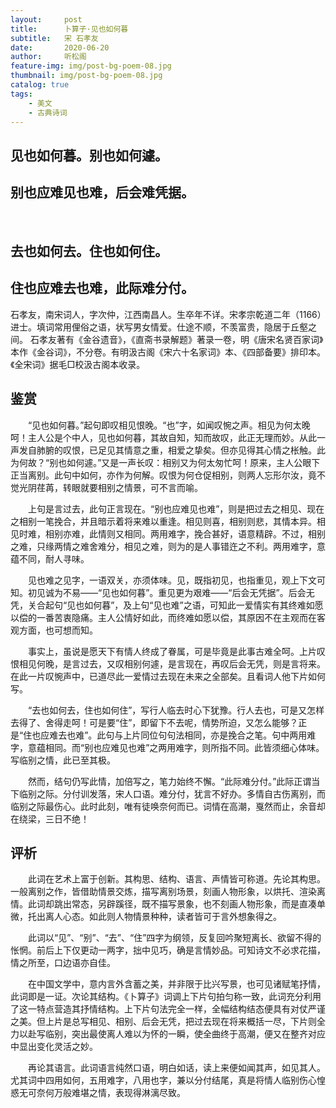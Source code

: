 ```yaml
---
layout:     post
title:      卜算子·见也如何暮
subtitle:   宋 石孝友
date:       2020-06-20
author:     听松阁
feature-img: img/post-bg-poem-08.jpg
thumbnail: img/post-bg-poem-08.jpg
catalog: true
tags:
    - 美文
    - 古典诗词
---
```


## 见也如何暮。别也如何遽。
## 别也应难见也难，后会难凭据。 
&nbsp;
## 去也如何去。住也如何住。
## 住也应难去也难，此际难分付。



石孝友，南宋词人，字次仲，江西南昌人。生卒年不详。宋孝宗乾道二年（1166）进士。填词常用俚俗之语，状写男女情爱。仕途不顺，不羡富贵，隐居于丘壑之间。 石孝友著有《金谷遗音》，《直斋书录解题》著录一卷，明《唐宋名贤百家词》本作《金谷词》，不分卷。有明汲古阁《宋六十名家词》本、《四部备要》排印本。《全宋词》据毛□校汲古阁本收录。



## 鉴赏

　　“见也如何暮。”起句即叹相见恨晚。“也”字，如闻叹惋之声。相见为何太晚呵！主人公是个中人，见也如何暮，其故自知，知而故叹，此正无理而妙。从此一声发自肺腑的叹恨，已足见其情意之重，相爱之挚矣。但亦见得其心情之枨触。此为何故？“别也如何遽。”又是一声长叹：相别又为何太匆忙呵！原来，主人公眼下正当离别。此句中如何，亦作为何解。叹恨为何仓促相别，则两人忘形尔汝，竟不觉光阴荏苒，转眼就要相别之情景，可不言而喻。

　　上句是言过去，此句正言现在。“别也应难见也难”，则是把过去之相见、现在之相别一笔挽合，并且暗示着将来难以重逢。相见则喜，相别则悲，其情本异。相见时难，相别亦难，此情则又相同。两用难字，挽合甚好，语意精辟。不过，相别之难，只缘两情之难舍难分，相见之难，则为的是人事错迕之不利。两用难字，意蕴不同，耐人寻味。

　　见也难之见字，一语双关，亦须体味。见，既指初见，也指重见，观上下文可知。初见诚为不易——“见也如何暮”。重见更为艰难——“后会无凭据”。后会无凭，关合起句“见也如何暮”，及上句“见也难”之语，可知此一爱情实有其终难如愿以偿的一番苦衷隐痛。主人公情好如此，而终难如愿以偿，其原因不在主观而在客观方面，也可想而知。

　　事实上，虽说是愿天下有情人终成了眷属，可是毕竟是此事古难全呵。上片叹恨相见何晚，是言过去，又叹相别何遽，是言现在，再叹后会无凭，则是言将来。在此一片叹惋声中，已道尽此一爱情过去现在未来之全部矣。且看词人他下片如何写。

　　“去也如何去，住也如何住”，写行人临去时心下犹豫。行人去也，可是又怎样去得了、舍得走呵！可是要“住”，即留下不去呢，情势所迫，又怎么能够？正是“住也应难去也难”。此句与上片同位句句法相同，亦是挽合之笔。句中两用难字，意蕴相同。而“别也应难见也难”之两用难字，则所指不同。此皆须细心体味。写临别之情，此已至其极。

　　然而，结句仍写此情，加倍写之，笔力始终不懈。“此际难分付。”此际正谓当下临别之际。分付训发落，宋人口语。难分付，犹言不好办。多情自古伤离别，而临别之际最伤心。此时此刻，唯有徒唤奈何而已。词情在高潮，戛然而止，余音却在绕梁，三日不绝！







## 评析

　　此词在艺术上富于创新。其构思、结构、语言、声情皆可称道。先论其构思。一般离别之作，皆借助情景交炼，描写离别场景，刻画人物形象，以烘托、渲染离情。此词却跳出常态，另辟蹊径，既不描写景象，也不刻画人物形象，而是直凑单微，托出离人心态。如此则人物情景种种，读者皆可于言外想象得之。

　　此词以“见”、“别”、“去”、“住”四字为纲领，反复回吟聚短离长、欲留不得的怅惘。前后上下仅更动一两字，拙中见巧，确是言情妙品。可知诗文不必求花描，情之所至，口边语亦自佳。

　　在中国文学中，意内言外含蓄之美，并非限于比兴写景，也可见诸赋笔抒情，此词即是一证。次论其结构。《卜算子》词调上下片句拍匀称一致，此词充分利用了这一特点营造其抒情结构。上下片句法完全一样，全幅结构结态便具有对仗严谨之美。但上片是总写相见、相别、后会无凭，把过去现在将来概括一尽，下片则全力以赴写临别，突出最使离人难以为怀的一瞬，使全曲终于高潮，便又在整齐对应中显出变化灵活之妙。

　　再论其语言。此词语言纯然口语，明白如话，读上来便如闻其声，如见其人。尤其词中四用如何，五用难字，八用也字，兼以分付结尾，真是将情人临别伤心惶惑无可奈何万般难堪之情，表现得淋漓尽致。
